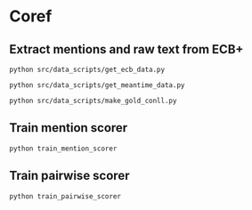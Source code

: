 # Coref


## Extract mentions and raw text from ECB+ 

``python src/data_scripts/get_ecb_data.py ``

``python src/data_scripts/get_meantime_data.py ``

``python src/data_scripts/make_gold_conll.py``


## Train mention scorer

``python train_mention_scorer``


## Train pairwise scorer

``python train_pairwise_scorer``

